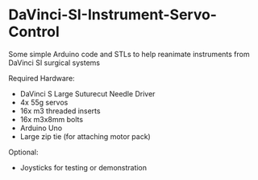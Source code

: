 # DaVinci-SI-Instrument-Servo-Control
Some simple Arduino code and STLs to help reanimate instruments from DaVinci SI surgical systems

Required Hardware:
- DaVinci S Large Suturecut Needle Driver
- 4x 55g servos
- 16x m3 threaded inserts
- 16x m3x8mm bolts
- Arduino Uno
- Large zip tie (for attaching motor pack)

Optional:
- Joysticks for testing or demonstration

